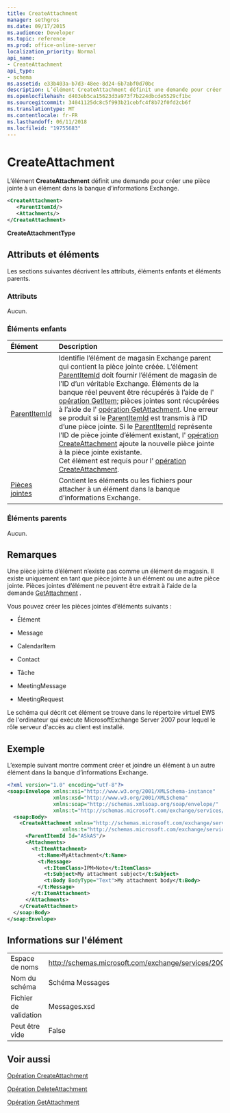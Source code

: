 ```yaml
---
title: CreateAttachment
manager: sethgros
ms.date: 09/17/2015
ms.audience: Developer
ms.topic: reference
ms.prod: office-online-server
localization_priority: Normal
api_name:
- CreateAttachment
api_type:
- schema
ms.assetid: e33b403a-b7d3-48ee-8d24-6b7abf0d70bc
description: L’élément CreateAttachment définit une demande pour créer une pièce jointe à un élément dans la banque d’informations Exchange.
ms.openlocfilehash: d403eb5ca15623d3a973f7b224dbcde5529cf1bc
ms.sourcegitcommit: 34041125dc8c5f993b21cebfc4f8b72f0fd2cb6f
ms.translationtype: MT
ms.contentlocale: fr-FR
ms.lasthandoff: 06/11/2018
ms.locfileid: "19755683"
---
```

# <a name="createattachment"></a>CreateAttachment

L’élément **CreateAttachment** définit une demande pour créer une pièce jointe à un élément dans la banque d’informations Exchange. 
  
```xml
<CreateAttachment>
   <ParentItemId/>
   <Attachments/>
</CreateAttachment>
```

 **CreateAttachmentType**
## <a name="attributes-and-elements"></a>Attributs et éléments

Les sections suivantes décrivent les attributs, éléments enfants et éléments parents.
  
### <a name="attributes"></a>Attributs

Aucun.
  
### <a name="child-elements"></a>Éléments enfants

|**Élément**|**Description**|
|:-----|:-----|
|[ParentItemId](parentitemid.md) <br/> |Identifie l’élément de magasin Exchange parent qui contient la pièce jointe créée. L’élément [ParentItemId](parentitemid.md) doit fournir l’élément de magasin de l’ID d’un véritable Exchange. Éléments de la banque réel peuvent être récupérés à l’aide de l' [opération GetItem](getitem-operation.md); pièces jointes sont récupérées à l’aide de l' [opération GetAttachment](getattachment-operation.md). Une erreur se produit si le [ParentItemId](parentitemid.md) est transmis à l’ID d’une pièce jointe. Si le [ParentItemId](parentitemid.md) représente l’ID de pièce jointe d’élément existant, l' [opération CreateAttachment](createattachment-operation.md) ajoute la nouvelle pièce jointe à la pièce jointe existante.  <br/> Cet élément est requis pour l' [opération CreateAttachment](createattachment-operation.md).  <br/> |
|[Pièces jointes](attachments-ex15websvcsotherref.md) <br/> |Contient les éléments ou les fichiers pour attacher à un élément dans la banque d’informations Exchange.  <br/> |
   
### <a name="parent-elements"></a>Éléments parents

Aucun.
  
## <a name="remarks"></a>Remarques

Une pièce jointe d’élément n’existe pas comme un élément de magasin. Il existe uniquement en tant que pièce jointe à un élément ou une autre pièce jointe. Pièces jointes d’élément ne peuvent être extrait à l’aide de la demande [GetAttachment](getattachment.md) . 
  
Vous pouvez créer les pièces jointes d’éléments suivants :
  
- Élément
    
- Message
    
- CalendarItem
    
- Contact
    
- Tâche
    
- MeetingMessage
    
- MeetingRequest
    
Le schéma qui décrit cet élément se trouve dans le répertoire virtuel EWS de l'ordinateur qui exécute MicrosoftExchange Server 2007 pour lequel le rôle serveur d'accès au client est installé.
  
## <a name="example"></a>Exemple

L’exemple suivant montre comment créer et joindre un élément à un autre élément dans la banque d’informations Exchange.
  
```XML
<?xml version="1.0" encoding="utf-8"?>
<soap:Envelope xmlns:xsi="http://www.w3.org/2001/XMLSchema-instance"
               xmlns:xsd="http://www.w3.org/2001/XMLSchema"
               xmlns:soap="http://schemas.xmlsoap.org/soap/envelope/"
               xmlns:t="http://schemas.microsoft.com/exchange/services/2006/types">
  <soap:Body>
    <CreateAttachment xmlns="http://schemas.microsoft.com/exchange/services/2006/messages" 
                  xmlns:t="http://schemas.microsoft.com/exchange/services/2006/types">
      <ParentItemId Id="ASkAS"/>
      <Attachments>
        <t:ItemAttachment>
          <t:Name>MyAttachment</t:Name>
          <t:Message>
            <t:ItemClass>IPM>Note</t:ItemClass>
            <t:Subject>My attachment subject</t:Subject>
            <t:Body BodyType="Text">My attachment body</t:Body>
          </t:Message>
        </t:ItemAttachment>
      </Attachments>
    </CreateAttachment>
  </soap:Body>
</soap:Envelope>
```

## <a name="element-information"></a>Informations sur l'élément

|||
|:-----|:-----|
|Espace de noms  <br/> |http://schemas.microsoft.com/exchange/services/2006/messages  <br/> |
|Nom du schéma  <br/> |Schéma Messages  <br/> |
|Fichier de validation  <br/> |Messages.xsd  <br/> |
|Peut être vide  <br/> |False  <br/> |
   
## <a name="see-also"></a>Voir aussi



[Opération CreateAttachment](createattachment-operation.md)
  
[Opération DeleteAttachment](deleteattachment-operation.md)
  
[Opération GetAttachment](getattachment-operation.md)

